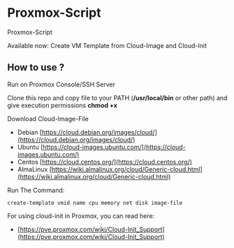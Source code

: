 # Proxmox-Script
Proxmox-Script

Available now: Create VM Template from Cloud-Image and Cloud-Init

## How to use ?

Run on Proxmox Console/SSH Server

Clone this repo and copy file to your PATH (**/usr/local/bin** or other path) and give execution permissions **chmod +x**

Download Cloud-Image-File

* Debian [https://cloud.debian.org/images/cloud/](https://cloud.debian.org/images/cloud/)
* Ubuntu [https://cloud-images.ubuntu.com/](https://cloud-images.ubuntu.com/)
* Centos [https://cloud.centos.org/](https://cloud.centos.org/)
* AlmaLinux [https://wiki.almalinux.org/cloud/Generic-cloud.html](https://wiki.almalinux.org/cloud/Generic-cloud.html)

Run The Command:

```
create-template vmid name cpu memory net disk image-file
```

For using cloud-init in Proxmox, you can read here:

* [https://pve.proxmox.com/wiki/Cloud-Init_Support](https://pve.proxmox.com/wiki/Cloud-Init_Support)
